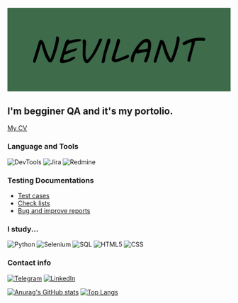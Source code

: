 ![Header](https://github.com/Nevilant/nevilant/blob/main/assets/logo.png)

## I'm begginer QA and it's my portolio.
[My CV](https://spb.hh.ru/resume/904ce2b2ff0775b3c60039ed1f766559525972)

### Language and Tools
![DevTools](https://img.shields.io/badge/-DevTools-090909?style=for-the-badge&logo=appveyor)
![Jira](https://img.shields.io/badge/-Jira-090909?style=for-the-badge&logo=Jira)
![Redmine](https://img.shields.io/badge/-Redmine-090909?style=for-the-badge&logo=Redmine)

### Testing Documentations
- [Test cases](https://github.com/Nevilant/test_cases)
- [Check lists](https://github.com/Nevilant/check_lists)
- [Bug and improve reports](https://github.com/Nevilant/bugs_and_improves_reports)

### I study...
![Python](https://img.shields.io/badge/-Python-090909?style=for-the-badge&logo=Python)
![Selenium](https://img.shields.io/badge/-Selenium-090909?style=for-the-badge&logo=Selenium)
![SQL](https://img.shields.io/badge/-MySQL-090909?style=for-the-badge&logo=MySQL)
![HTML5](https://img.shields.io/badge/-HTML5-090909?style=for-the-badge&logo=HTML5)
![CSS](https://img.shields.io/badge/-CSS-090909?style=for-the-badge&logo=CSS)

### Contact info
[![Telegram](https://img.shields.io/badge/-Telegram-090909?style=for-the-badge&logo=Telegram)](https://t.me/nevilant)
[![LinkedIn](https://img.shields.io/badge/-LinkedIn-090909?style=for-the-badge&logo=LinkedIn)](www.linkedin.com/in/valentinlebedev)


[![Anurag's GitHub stats](https://github-readme-stats.vercel.app/api?username=nevilant)](https://github.com/anuraghazra/github-readme-stats)
[![Top Langs](https://github-readme-stats.vercel.app/api/top-langs/?username=nevilant&layout=compact)](https://github.com/anuraghazra/github-readme-stats)

